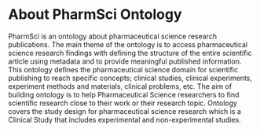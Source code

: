 # About PharmSci Ontology
PharmSci is an ontology about pharmaceutical science research publications. The main theme of the ontology is to access pharmaceutical science research findings with defining the structure of the entire scientific article using metadata and to provide meaningful published information. This ontology defines the pharmaceutical science domain for scientific publishing to reach specific concepts; clinical studies, clinical experiments, experiment methods and materials, clinical problems, etc. The aim of building ontology is to help Pharmaceutical Science researchers to find scientific research close to their work or their research topic. Ontology covers the study design for pharmaceutical science research which is a Clinical Study that includes experimental and non-experimental studies.

